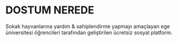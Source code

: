 # DOSTUM NEREDE
Sokak hayvanlarına yardım & sahiplendirme yapmayı amaçlayan
ege üniversitesi öğrencileri tarafından geliştirilen ücretsiz sosyal platform.
